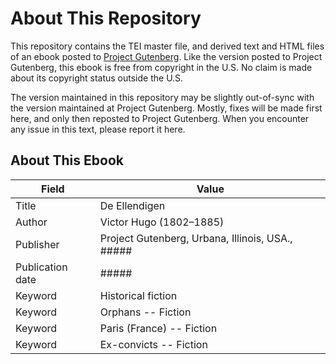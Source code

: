 # About This Repository

This repository contains the TEI master file, and derived text and HTML files of an ebook posted to [Project Gutenberg](https://www.gutenberg.org/). Like the version posted to Project Gutenberg, this ebook is free from copyright in the U.S. No claim is made about its copyright status outside the U.S.

The version maintained in this repository may be slightly out-of-sync with the version maintained at Project Gutenberg. Mostly, fixes will be made first here, and only then reposted to Project Gutenberg. When you encounter any issue in this text, please report it here.

## About This Ebook

| Field | Value |
| ----- | ----- |
| Title | De Ellendigen |
| Author | Victor Hugo (1802–1885) |
| Publisher | Project Gutenberg, Urbana, Illinois, USA., ##### |
| Publication date | ##### |
| Keyword | Historical fiction |
| Keyword | Orphans -- Fiction |
| Keyword | Paris (France) -- Fiction |
| Keyword | Ex-convicts -- Fiction |
